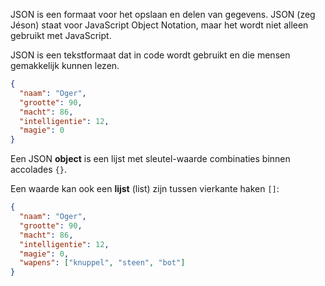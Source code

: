 JSON is een formaat voor het opslaan en delen van gegevens. JSON (zeg Jéson) staat voor JavaScript Object Notation, maar het wordt niet alleen gebruikt met JavaScript.

JSON is een tekstformaat dat in code wordt gebruikt en die mensen gemakkelijk kunnen lezen.

```json
{
  "naam": "Oger",
  "grootte": 90,
  "macht": 86,
  "intelligentie": 12,
  "magie": 0
}
```

Een JSON **object** is een lijst met sleutel-waarde combinaties binnen accolades `{}`.

Een waarde kan ook een **lijst** (list) zijn tussen vierkante haken `[]`:

```json
{
  "naam": "Oger",
  "grootte": 90,
  "macht": 86,
  "intelligentie": 12,
  "magie": 0,
  "wapens": ["knuppel", "steen", "bot"]
}
```